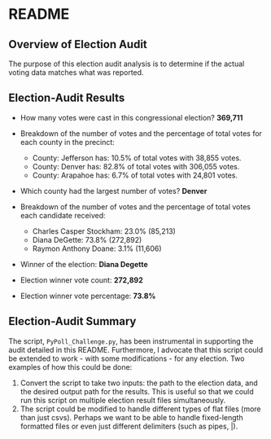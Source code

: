 # README

## Overview of Election Audit
The purpose of this election audit analysis is to determine if the actual voting data matches what was reported.

## Election-Audit Results
* How many votes were cast in this congressional election?  **369,711**
* Breakdown of the number of votes and the percentage of total votes for each county in the precinct:

  * County: Jefferson has: 10.5% of total votes with 38,855 votes.
  * County: Denver has: 82.8% of total votes with 306,055 votes.
  * County: Arapahoe has: 6.7% of total votes with 24,801 votes.

* Which county had the largest number of votes? **Denver**
* Breakdown of the number of votes and the percentage of total votes each candidate received:

  * Charles Casper Stockham: 23.0% (85,213)
  * Diana DeGette: 73.8% (272,892)
  * Raymon Anthony Doane: 3.1% (11,606)

* Winner of the election: **Diana Degette**
* Election winner vote count: **272,892**
* Election winner vote percentage: **73.8%**

## Election-Audit Summary
The script, `PyPoll_Challenge.py`, has been instrumental in supporting the audit detailed in this README. Furthermore, I advocate that this script could be extended to work - with some modifications - for any election. Two examples of how this could be done:
1. Convert the script to take two inputs: the path to the election data, and the desired output path for the results. This is useful so that we could run this script on multiple election result files simultaneously.
2. The script could be modified to handle different types of flat files (more than just csvs). Perhaps we want to be able to handle fixed-length formatted files or even just different delimiters (such as pipes, |).

